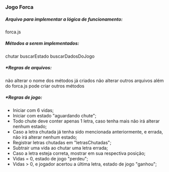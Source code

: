 ### Jogo Forca 

##### Arquivo para implementar a lógica de funcionamento:

forca.js

##### Métodos a serem implementados:

chutar
buscarEstado
buscarDadosDoJogo

##### *Regras de arquivos: 

não alterar o nome dos métodos já criados
não alterar outros arquivos além do forca.js
pode criar outros métodos

##### *Regras de jogo:

- Iniciar com 6 vidas;
- Iniciar com estado "aguardando chute";
- Todo chute deve conter apenas 1 letra, caso tenha mais não irá alterar nenhum estado;
- Caso a letra chutada já tenha sido mencionada anteriormente, e errada, não irá alterar nenhum estado;
- Registrar letras chutadas em "letrasChutadas";
- Subtrair uma vida ao chutar uma letra errada;
- Caso a letra esteja correta, mostrar em sua respectiva posição;
- Vidas = 0, estado de jogo "perdeu";
- Vidas > 0, e jogador acertou a última letra, estado de jogo "ganhou";
